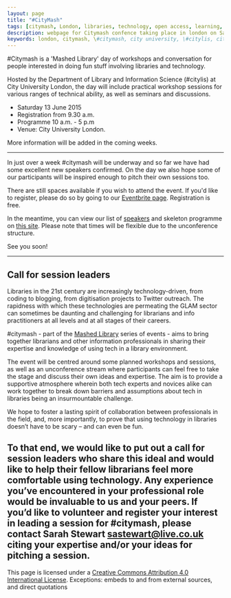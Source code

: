 ```yaml
---
layout: page
title: "#CityMash"
tags: [citymash, London, libraries, technology, open access, learning, City University, citylis ]
description: webpage for Citymash confence taking place in london on Saturday 13 June 2015
keywords: london, citymash, \#citymash, city university, \#citylis, citylis
---
```


\#Citymash is a 'Mashed Library' day of workshops and conversation for people interested in doing fun stuff involving libraries and technology.

Hosted by the Department of Library and Information Science (#citylis) at City University London, the day will include practical workshop sessions for various ranges of technical ability, as well as seminars and discussions.

* Saturday 13 June 2015
* Registration from 9.30 a.m.
* Programme 10 a.m. - 5 p.m
* Venue: City University London.

More information will be added in the coming weeks. 

---

In just over a week \#citymash will be underway and so far we have had some excellent new speakers confirmed.  On the day we also hope some of our participants will be inspired enough to pitch their own sessions too.

There are still spaces available if you wish to attend the event.  If you'd like to register, please do so by going to our [Eventbrite page](http://www.eventbrite.co.uk/e/citymash-libraries-and-technology-unconference-tickets-16584911918).  Registration is free.

In the meantime, you can view our list of [speakers](http://citymash.github.io/speakers/) and skeleton programme on [this site](http://citymash.github.io/programme/).  Please note that times will be flexible due to the unconference structure.

See you soon!

---

## Call for session leaders

Libraries in the 21st century are increasingly technology-driven, from coding to blogging, from digitisation projects to Twitter outreach.  The rapidness with which these technologies are permeating the GLAM sector can sometimes be daunting and challenging for librarians and info practitioners at all levels and at all stages of their careers.

\#citymash - part of the [Mashed Library](http://www.mashedlibrary.com/) series of events - aims to bring together librarians and other information professionals in sharing their expertise and knowledge of using tech in a library environment.

The event will be centred around some planned workshops and sessions, as well as an unconference stream where participants can feel free to take the stage and discuss their own ideas and expertise.  The aim is to provide a supportive atmosphere wherein both tech experts and novices alike can work together to break down barriers and assumptions about tech in libraries being an insurmountable challenge.  

We hope to foster a lasting spirit of collaboration between professionals in the field, and, more importantly, to prove that using technology in libraries doesn’t have to be scary – and can even be fun.

To that end, we would like to put out a call for session leaders who share this ideal and would like to help their fellow librarians feel more comfortable using technology.  Any experience you’ve encountered in your professional role would be invaluable to us and your peers.  If you’d like to volunteer and register your interest in leading a session for \#citymash, please contact Sarah Stewart <sastewart@live.co.uk> citing your expertise and/or your ideas for pitching a session. 
---
This page is licensed under a [Creative Commons Attribution 4.0 International License](http://creativecommons.org/licenses/by/4.0/). Exceptions: embeds to and from external sources, and direct quotations
